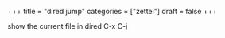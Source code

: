 +++
title = "dired jump"
categories = ["zettel"]
draft = false
+++

show the current file in dired
C-x C-j